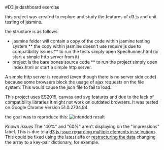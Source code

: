 #D3.js dashboard exercise

this project was created to explore and study the features of d3.js and unit testing of jasmine.

the structure is as follows:

* jasmine folder will contain a copy of the code within jasmine testing system
** the copy within jasmine doesn't use require js due to compatibility issues
** to run the tests simply open SpecRunner.html (or start a simple http server from it)
* project is the bare bones source code
** to run the project simply open index.html or start a simple http server.

A simple http server is required (even though there is no server side code) because some browsers
block the usage of ajax requests on the file system. This would cause the json file to fail to load.

This project uses ES2015, canvas and svg features and due to the lack of compatibility libraries
it might not work on outdated browsers. It was tested on Google Chrome Version 51.0.2704.84

the goal was to reproduce this:
![intended result](http://i.imgur.com/ZN2kzIh.png)

*Known issues*
The "40%" and "60%" aren't displaying on the "impressions" label. This is due to a [d3.js issue regarding multiple elements in selections](https://github.com/d3/d3/issues/997#ref-commit-60f3eb9). This could be fixed using the latest alfa or [restructuring the data](http://stackoverflow.com/questions/37885144/duplicate-values-and-overlapping-selectalls-in-d3/37891699#37891699) changing the array to a key-pair dictionary, for example.
